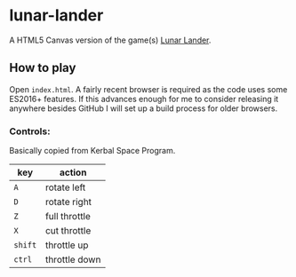 lunar-lander
============

A HTML5 Canvas version of the game(s)
[Lunar Lander](https://en.wikipedia.org/wiki/Lunar_Lander_(video_game_series)).

How to play
-----------

Open `index.html`. A fairly recent browser is required as the code uses some
ES2016+ features. If this advances enough for me to consider releasing it
anywhere besides GitHub I will set up a build process for older browsers.

### Controls:

Basically copied from Kerbal Space Program.

| key | action|
|---|------------|
| `A` | rotate left |
| `D` | rotate right|
| `Z` | full throttle |
| `X` | cut throttle |
| `shift` | throttle up |
| `ctrl` | throttle down |
